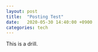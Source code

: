 ```yaml
---
layout: post
title:  "Posting Test"
date:   2020-05-30 14:40:00 +0900
categories: tech
---
```


This is a drill.

